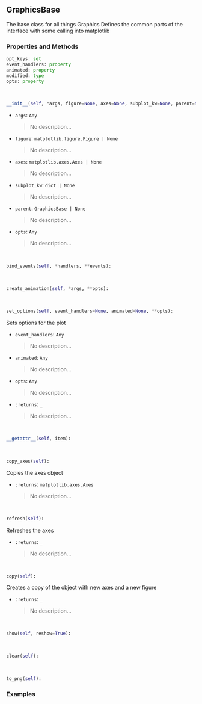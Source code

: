 ## <a id="McUtils.Plots.Graphics.GraphicsBase">GraphicsBase</a>
The base class for all things Graphics
    Defines the common parts of the interface with some calling into matplotlib

### Properties and Methods
```python
opt_keys: set
event_handlers: property
animated: property
modified: type
opts: property
```
<a id="McUtils.Plots.Graphics.GraphicsBase.__init__">&nbsp;</a>
```python
__init__(self, *args, figure=None, axes=None, subplot_kw=None, parent=None, non_interactive=None, **opts): 
```

- `args`: `Any`
    >No description...
- `figure`: `matplotlib.figure.Figure | None`
    >No description...
- `axes`: `matplotlib.axes.Axes | None`
    >No description...
- `subplot_kw`: `dict | None`
    >No description...
- `parent`: `GraphicsBase | None`
    >No description...
- `opts`: `Any`
    >No description...

<a id="McUtils.Plots.Graphics.GraphicsBase.bind_events">&nbsp;</a>
```python
bind_events(self, *handlers, **events): 
```

<a id="McUtils.Plots.Graphics.GraphicsBase.create_animation">&nbsp;</a>
```python
create_animation(self, *args, **opts): 
```

<a id="McUtils.Plots.Graphics.GraphicsBase.set_options">&nbsp;</a>
```python
set_options(self, event_handlers=None, animated=None, **opts): 
```
Sets options for the plot
- `event_handlers`: `Any`
    >No description...
- `animated`: `Any`
    >No description...
- `opts`: `Any`
    >No description...
- `:returns`: `_`
    >No description...

<a id="McUtils.Plots.Graphics.GraphicsBase.__getattr__">&nbsp;</a>
```python
__getattr__(self, item): 
```

<a id="McUtils.Plots.Graphics.GraphicsBase.copy_axes">&nbsp;</a>
```python
copy_axes(self): 
```
Copies the axes object
- `:returns`: `matplotlib.axes.Axes`
    >No description...

<a id="McUtils.Plots.Graphics.GraphicsBase.refresh">&nbsp;</a>
```python
refresh(self): 
```
Refreshes the axes
- `:returns`: `_`
    >No description...

<a id="McUtils.Plots.Graphics.GraphicsBase.copy">&nbsp;</a>
```python
copy(self): 
```
Creates a copy of the object with new axes and a new figure
- `:returns`: `_`
    >No description...

<a id="McUtils.Plots.Graphics.GraphicsBase.show">&nbsp;</a>
```python
show(self, reshow=True): 
```

<a id="McUtils.Plots.Graphics.GraphicsBase.clear">&nbsp;</a>
```python
clear(self): 
```

<a id="McUtils.Plots.Graphics.GraphicsBase.to_png">&nbsp;</a>
```python
to_png(self): 
```

### Examples

